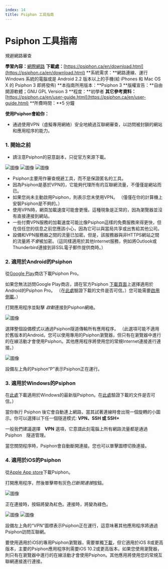 ```yaml
---
index: 14
title: Psiphon 工具指南
---
```

# Psiphon 工具指南

規避網路審查

**學習內容：**[網際網路](umbrella://communications/the-internet)
**下載處：**[https://psiphon.ca/en/download.html](https://psiphon.ca/en/download.html)
**系統需求：**網路連線、運行 Windows 系統的電腦或是 Android 2.2 版本以上的手機(給 iPhones 和 Mac OS X 的 Psiphon 3 即將發佈)
**本指南所用版本：**Psiphon 3
**版權宣告：**自由開源軟體；GNU GPL Version 3
**程度：**初學者
**其它參考資料：**[https://psiphon.ca/en/user-guide.html](https://psiphon.ca/en/user-guide.html)
**所費時間：**5 分鐘

**使用Psiphon會給你：**
- 通過使用VPN（虛擬專用網絡）安全地繞過互聯網審查，以訪問被封鎖的網站和應用程序的能力。

### 1. 開始之前

- 請注意Psiphon的惡意副本，只從官方來源下載。

![圖像](tool_psiphon10.png)
![圖像](tool_psiphon11.png)
![圖像](tool_psiphon12.png)

- Psiphon主要用作審查規避工具，而不是保證匿名的工具。
- 因為Psiphon是基於VPN的，它能夠代理所有的互聯網流量，不僅僅是網站而已。
- 如果您尚未主動啟用Psiphon，則表示您未使用VPN。 （僅僅在你的計算機上安裝Psiphon是不夠的。）
- 使用VPN時，網頁加載速度可能會更慢。這種現象是正常的，因為瀏覽器並沒有直接連接到網站。
- 一些付費VPN服務的加載速度可能比像Psiphon這樣的免費服務來得更快，但在信任您的信息之前您應該小心，因為它可以與當局共享或出售給其他公司。
- 設備和VPN服務器之間的流量已加密。但是，該服務器與非HTTPS網站之間的流量將*不會*被加密。（這同樣適用於其他Internet服務，例如將Outlook或Thunderbird連接到非SSL電子郵件提供商時。）

### 2. 適用於Android的Psiphon 

從[Google Play](https://play.google.com/store/apps/details?id=com.psiphon3.subscription)商店下載Psiphon Pro。

如果您無法訪問Google Play商店，請在官方Psiphon [下載頁面](https://psiphon.ca/en/download.html?10Years)上選擇適用於Android的Psiphon Pro。 （在[此處](https://psiphon.ca/en/faq.html#authentic-android)驗證下載的文件是否可信。）您可能需要[啟用側載](https://psiphon.ca/en/faq.html#android-enable-sideloading)。）

打開應用程序並點擊 *啟動*連接到Psiphon網絡。

![圖像](tool_psiphon5.png)

選擇整個設備模式以通過Psiphon隧道傳輸所有應用程序。 （此選項可能不適用於舊版本的Android。您可以使用專用的Psiphon瀏覽器，但只有在瀏覽器中進行的在線活動才會使用Psiphon。其他應用程序將使用您的常規Internet連接進行連接。）

![圖像](tool_psiphon6.png)

設備左上角的Psiphon“P”表示Psiphon正在運行。

### 3. 適用於Windows的Psiphon

在[此處](https://psiphon.ca/en/download.html)下載適用於Windows的最新版Psiphon。在[此處](https://psiphon.ca/en/faq.html#authentic-windows)驗證下載的文件是否可信。）

當你執行 Psiphon 後它會自動連上網路，當其試著連線時會出現一個旋轉的小圖示。你可以選擇以下任一個隧道模式: **VPN、SSH 或 SSH+**

一般我們建議選擇　**VPN** 選項，它意謂此刻電腦上所有網路流量都是通過 Psiphon　隧道管理。

當您關閉程序時，Psiphon會自動斷開連接。您也可以單擊圖標切換連接。

### 4. 適用於iOS的Psiphon

從[Apple App store](https://itunes.apple.com/us/app/psiphon/id1276263909?ls=1&mt=8)下載Psiphon。

打開應用程序，然後單擊帶有灰色*已斷開連接*按鈕。

![圖像](tool_psiphon7.png)

正在連接時，按鈕將變為紅色。連接時，將變為綠色。

![圖像](tool_psiphon8.png) ![圖像](tool_psiphon9.png)

設備左上角的“VPN”圖標表示Psiphon正在運行，這意味著其他應用程序將通過Psiphon訪問互聯網。

要使用適用於iOS的專用Psiphon瀏覽器，需要單獨[下載](https://itunes.apple.com/us/app/psiphon-browser/id1193362444?mt=8)，但它適用於iOS 8或更高版本，主要的Psiphon應用程序則需要iOS 10.2或更高版本。如果您使用瀏覽器，則只有在瀏覽器中進行的在線活動才會使用Psiphon。其他應用將使用您的常規互聯網連接進行連接。
